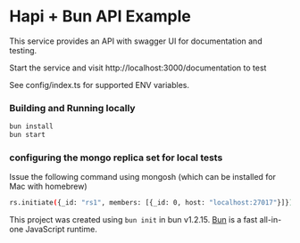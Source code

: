 # Hapi + Bun API Example

This service provides an API with swagger UI for documentation and testing.

Start the service and visit http://localhost:3000/documentation to test

See config/index.ts for supported ENV variables.

### Building and Running locally

```sh
bun install
bun start
```

### configuring the mongo replica set for local tests

Issue the following command using mongosh (which can be installed for Mac with homebrew)

```sh
rs.initiate({_id: "rs1", members: [{_id: 0, host: "localhost:27017"}]})
```

This project was created using `bun init` in bun v1.2.15. [Bun](https://bun.sh) is a fast all-in-one JavaScript runtime.
